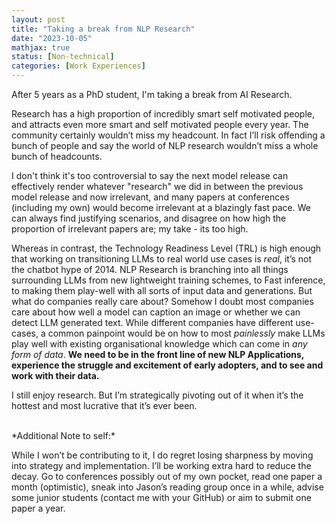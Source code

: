 ```yaml
--- 
layout: post
title: "Taking a break from NLP Research"
date: "2023-10-05"
mathjax: true
status: [Non-technical]
categories: [Work Experiences]
---
```


After 5 years as a PhD student, I'm taking a break from AI Research.

Research has a high proportion of incredibly smart self motivated people, and attracts even more
smart and self motivated people every year. The community certainly wouldn’t miss my headcount.
In fact I’ll risk offending a bunch of people and say the world of NLP research wouldn’t miss
a whole bunch of headcounts. 

I don't think it's too controversial to say the next model release can effectively render whatever "research" we did in between the previous model release and now irrelevant, and many papers at conferences (including my own) would become irrelevant at a blazingly fast pace. We can always find justifying scenarios, and disagree on how high the proportion of irrelevant papers are; my take - its too high.

Whereas in contrast, the Technology Readiness Level (TRL) is high enough that working on transitioning LLMs to real world use cases is *real*, it’s not the chatbot hype of 2014. NLP Research is branching into all things surrounding LLMs from new lightweight training schemes, to Fast inference, to making them play-well with all sorts of input data and generations. But what do companies really care about? Somehow I doubt most companies care about how well a model can caption an image or whether we can detect LLM generated text. While different companies have different use-cases, a common painpoint would be on how to most *painlessly* make LLMs play well with existing organisational knowledge which can come in *any form of data*. **We need to be in the front line of new NLP Applications, experience the struggle and excitement of early adopters, and to see and work with their data.**

I still enjoy research. But I’m strategically pivoting out of it when it’s the hottest and most
lucrative that it’s ever been.

<br>
*Additional Note to self:*

While I won’t be contributing to it, I do regret losing sharpness by moving into strategy and
implementation. I’ll be working extra hard to reduce the decay. Go to conferences possibly out
of my own pocket, read one paper a month (optimistic), sneak into Jason’s reading group once in a while,
advise some junior students (contact me with your GitHub) or aim to submit one paper a year. 
